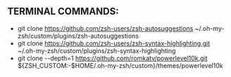 ## TERMINAL COMMANDS:
+ git clone https://github.com/zsh-users/zsh-autosuggestions ~/.oh-my-zsh/custom/plugins/zsh-autosuggestions
+ git clone https://github.com/zsh-users/zsh-syntax-highlighting.git ~/.oh-my-zsh/custom/plugins/zsh-syntax-highlighting
+ git clone --depth=1 https://github.com/romkatv/powerlevel10k.git ${ZSH_CUSTOM:-$HOME/.oh-my-zsh/custom}/themes/powerlevel10k

